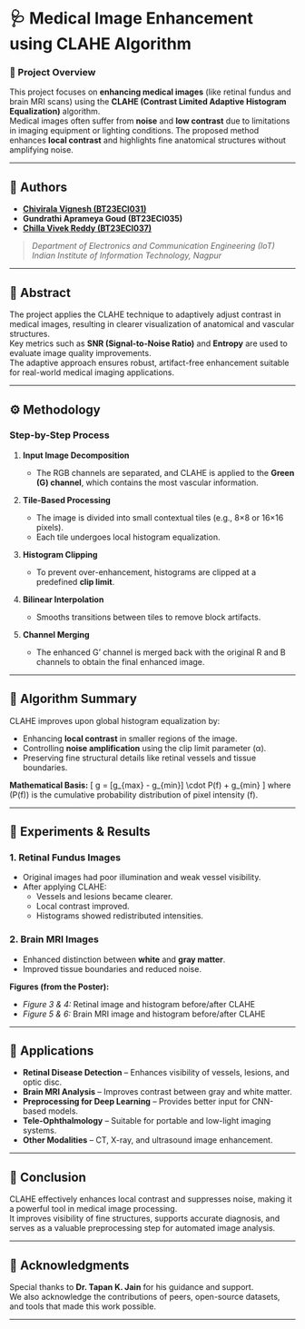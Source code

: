 # 🩺 Medical Image Enhancement using CLAHE Algorithm

### 📘 Project Overview
This project focuses on **enhancing medical images** (like retinal fundus and brain MRI scans) using the **CLAHE (Contrast Limited Adaptive Histogram Equalization)** algorithm.  
Medical images often suffer from **noise** and **low contrast** due to limitations in imaging equipment or lighting conditions. The proposed method enhances **local contrast** and highlights fine anatomical structures without amplifying noise.

---

## 👥 Authors
- [**Chivirala Vignesh (BT23ECI031)**](https://github.com/Vignesh-Chivirala)  
- **Gundrathi Aprameya Goud (BT23ECI035)**  
- [**Chilla Vivek Reddy (BT23ECI037)**](https://github.com/VrdyEngineered)  
> *Department of Electronics and Communication Engineering (IoT)*  
> *Indian Institute of Information Technology, Nagpur*

---

## 🧠 Abstract
The project applies the CLAHE technique to adaptively adjust contrast in medical images, resulting in clearer visualization of anatomical and vascular structures.  
Key metrics such as **SNR (Signal-to-Noise Ratio)** and **Entropy** are used to evaluate image quality improvements.  
The adaptive approach ensures robust, artifact-free enhancement suitable for real-world medical imaging applications.

---

## ⚙️ Methodology

### Step-by-Step Process
1. **Input Image Decomposition**  
   - The RGB channels are separated, and CLAHE is applied to the **Green (G) channel**, which contains the most vascular information.

2. **Tile-Based Processing**  
   - The image is divided into small contextual tiles (e.g., 8×8 or 16×16 pixels).  
   - Each tile undergoes local histogram equalization.

3. **Histogram Clipping**  
   - To prevent over-enhancement, histograms are clipped at a predefined **clip limit**.

4. **Bilinear Interpolation**  
   - Smooths transitions between tiles to remove block artifacts.

5. **Channel Merging**  
   - The enhanced G’ channel is merged back with the original R and B channels to obtain the final enhanced image.

---

## 🧩 Algorithm Summary

CLAHE improves upon global histogram equalization by:
- Enhancing **local contrast** in smaller regions of the image.
- Controlling **noise amplification** using the clip limit parameter (α).
- Preserving fine structural details like retinal vessels and tissue boundaries.

**Mathematical Basis:**
\[
g = [g_{max} - g_{min}] \cdot P(f) + g_{min}
\]
where \(P(f)\) is the cumulative probability distribution of pixel intensity \(f\).

---

## 🧪 Experiments & Results

### 1. Retinal Fundus Images
- Original images had poor illumination and weak vessel visibility.  
- After applying CLAHE:
  - Vessels and lesions became clearer.
  - Local contrast improved.
  - Histograms showed redistributed intensities.

### 2. Brain MRI Images
- Enhanced distinction between **white** and **gray matter**.
- Improved tissue boundaries and reduced noise.

**Figures (from the Poster):**
- *Figure 3 & 4:* Retinal image and histogram before/after CLAHE  
- *Figure 5 & 6:* Brain MRI image and histogram before/after CLAHE

---

## 🩻 Applications
- **Retinal Disease Detection** – Enhances visibility of vessels, lesions, and optic disc.  
- **Brain MRI Analysis** – Improves contrast between gray and white matter.  
- **Preprocessing for Deep Learning** – Provides better input for CNN-based models.  
- **Tele-Ophthalmology** – Suitable for portable and low-light imaging systems.  
- **Other Modalities** – CT, X-ray, and ultrasound image enhancement.

---

## 🧾 Conclusion
CLAHE effectively enhances local contrast and suppresses noise, making it a powerful tool in medical image processing.  
It improves visibility of fine structures, supports accurate diagnosis, and serves as a valuable preprocessing step for automated image analysis.

---

## 🙏 Acknowledgments
Special thanks to **Dr. Tapan K. Jain** for his guidance and support.  
We also acknowledge the contributions of peers, open-source datasets, and tools that made this work possible.

---

